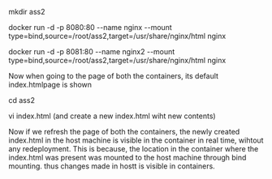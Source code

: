 
mkdir ass2

docker run -d -p 8080:80 --name nginx --mount type=bind,source=/root/ass2,target=/usr/share/nginx/html  nginx

docker run -d -p 8081:80 --name nginx2 --mount type=bind,source=/root/ass2,target=/usr/share/nginx/html  nginx

Now when going to the page of both the containers, its default index.htmlpage is shown

cd ass2

vi index.html (and create a new index.html wiht new contents)

Now if we refresh the page of both the containers, the newly created index.html in the host machine is visible in the container in real time, wihtout any redeployment. This is because, the location in the container where the index.html was present was mounted to the host machine through bind mounting. thus changes made in hostt is visible in containers.
